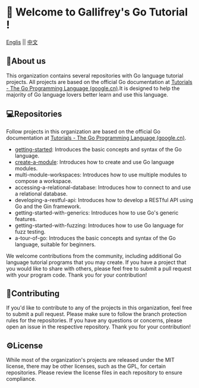 # 👋 Welcome to Gallifrey's Go Tutorial !
[Englis](https://github.com/GallifreyGoTutoural/.github/tree/main/profile#readme) || [中文](https://github.com/GallifreyGoTutoural/.github/blob/main/%E8%BD%AE%E5%BB%93/README.md)
## 🧙About us
This organization contains several repositories with Go language tutorial projects. All projects are based on the official Go documentation at [Tutorials - The Go Programming Language (google.cn)](https://golang.google.cn/doc/tutorial/).It is designed to help the majority of Go language lovers better learn and use this language.

## 💻Repositories
Follow projects in this organization are based on the official Go documentation at [Tutorials - The Go Programming Language (google.cn)](https://golang.google.cn/doc/tutorial/).
- [getting-started](https://github.com/GallifreyGoTutoural/getting-started): Introduces the basic concepts and syntax of the Go language.
- [create-a-module](https://github.com/GallifreyGoTutoural/create-a-module): Introduces how to create and use Go language modules.
- multi-module-workspaces: Introduces how to use multiple modules to compose a workspace.
- accessing-a-relational-database: Introduces how to connect to and use a relational database.
- developing-a-restful-api: Introduces how to develop a RESTful API using Go and the Gin framework.
- getting-started-with-generics: Introduces how to use Go's generic features.
- getting-started-with-fuzzing: Introduces how to use Go language for fuzz testing.
- a-tour-of-go: Introduces the basic concepts and syntax of the Go language, suitable for beginners.

We welcome contributions from the community, including additional Go language tutorial programs that you may create. If you have a project that you would like to share with others, please feel free to submit a pull request with your program code. Thank you for your contribution!

## 🌈Contributing
If you'd like to contribute to any of the projects in this organization, feel free to submit a pull request. Please make sure to follow the branch protection rules for the repositories. If you have any questions or concerns, please open an issue in the respective repository. Thank you for your contribution!

## ⚙️License
While most of the organization's projects are released under the MIT license, there may be other licenses, such as the GPL, for certain repositories. Please review the license files in each repository to ensure compliance.

